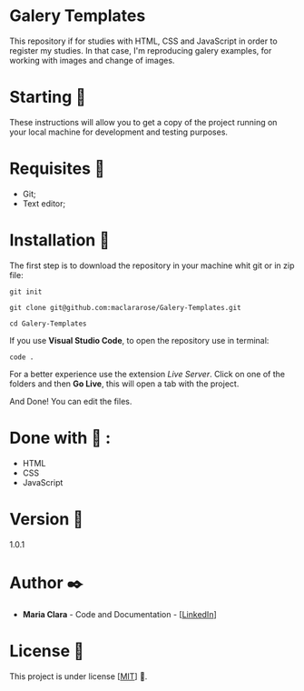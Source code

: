 # Galery Templates
This repository if for studies with HTML, CSS and JavaScript in order to register my studies.
In that case, I'm reproducing galery examples, for working with images and change of images.

# Starting :rocket:
These instructions will allow you to get a copy of the project running on your local machine for development and testing purposes.

# Requisites :page_with_curl:
- Git;
- Text editor;

# Installation :wrench:
The first step is to download the repository in your machine whit git or in zip file:

```
git init

git clone git@github.com:maclararose/Galery-Templates.git

cd Galery-Templates
```

If you use __Visual Studio Code__, to open the repository use in terminal:

`code .`

For a better experience use the extension _Live Server_.
Click on one of the folders and then __Go Live__, this will open a tab with the project.

And Done! You can edit the files.

# Done with :hammer: :
- HTML
- CSS
- JavaScript

# Version :pushpin:
1.0.1

# Author :black_nib:
- __Maria Clara__ - Code and Documentation - [[LinkedIn](https://www.linkedin.com/in/mariaclarab/)]

# License :page_facing_up:
This project is under license [[MIT](https://github.com/maclararose/Galery-Templates/blob/master/LICENSE.md)] :round_pushpin:.